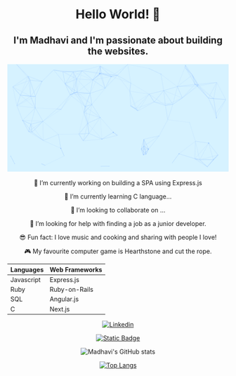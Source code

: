 <div align="center">

# Hello World! 👋

## I'm Madhavi and I'm passionate about building the websites.

[![Poster](./cool-background.png)][particles]

🔭 I’m currently working on building a SPA using Express.js

🌱 I’m currently learning C language...

👯 I’m looking to collaborate on ...

🤔 I’m looking for help with finding a job as a junior developer.

😎 Fun fact: I love music and cooking and sharing with people I love!

🎮 My favourite computer game is Hearthstone and cut the rope.

| Languages  | Web Frameworks |
| ---------- | -------------- |
| Javascript | Express.js     |
| Ruby       | Ruby-on-Rails  |
| SQL        | Angular.js     |
| C          | Next.js        |

[![Linkedin](https://img.shields.io/badge/MadhaviMeegahapola-blue?style=for-the-badge&logo=linkedin&logoColor=whiteMadhaviMeegahapola&colorB=00757b)][particles]

[![Static Badge](https://img.shields.io/badge/madie86-black?logo=codepen&label=Codepen&link=https%3A%2F%2Fcodepen.io%2Fmadie86)](https://codepen.io/madie86)

![Madhavi's GitHub stats](https://github-readme-stats.vercel.app/api?username=AkiMadi16&show_icons=true&theme=radical)

[![Top Langs](https://github-readme-stats.vercel.app/api/top-langs/?username=AkiMadi16&layout=pie)](https://github.com/AkiMadi16/github-readme-stats)

</div>

[particles]: https://www.linkedin.com/in/madhavi-m-014b79b2/
